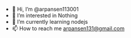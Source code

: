 - 👋 Hi, I’m @arpansen113001
- 👀 I’m interested in Nothing
- 🌱 I’m currently learning nodejs
- 📫 How to reach me arpansen131@gmail.com

<!---
arpansen113001/arpansen113001 is a ✨ special ✨ repository because its `README.md` (this file) appears on your GitHub profile.
You can click the Preview link to take a look at your changes.
--->
